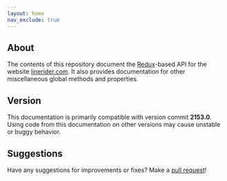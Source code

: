 ```yaml
---
layout: home
nav_exclude: true
---
```


## About

The contents of this repository document the [Redux](https://redux.js.org/)-based API for the website [linerider.com](https://www.linerider.com). It also provides documentation for other miscellaneous global methods and properties.

## Version

This documentation is primarily compatible with version commit **2153.0**. Using code from this documentation on other versions may cause unstable or buggy behavior.

## Suggestions

Have any suggestions for improvements or fixes? Make a [pull request](https://github.com/Malizma333/lr-userscript-library/compare)!